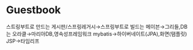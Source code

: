 # Guestbook
스트링부트로 만드는 게시판/스프링레거시→스프링부트로 빌드는 메이븐→그리들,DB는 오라클→마리아DB,영속성프레임워크 mybatis→하이버네이트(JPA),화면(탬플릿) JSP→타임리프
